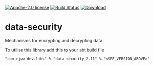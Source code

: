 [![Apache-2.0 license](http://img.shields.io/badge/license-Apache-brightgreen.svg)](http://www.apache.org/licenses/LICENSE-2.0.html)
[![Build Status](https://travis-ci.org/cjww-development/data-security.svg?branch=master)](https://travis-ci.org/cjww-development/data-security)
 [ ![Download](https://api.bintray.com/packages/cjww-development/releases/data-security/images/download.svg) ](https://bintray.com/cjww-development/releases/data-security/_latestVersion)

data-security
=================

Mechanisms for encrypting and decrypting data

To utilise this library add this to your sbt build file

```
"com.cjww-dev.libs" % "data-security_2.11" % "<SEE_VERSION_ABOVE>" 
```